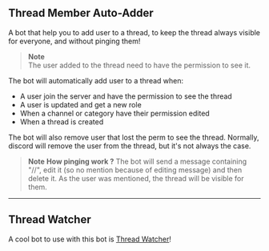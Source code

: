 ## Thread Member Auto-Adder

A bot that help you to add user to a thread, to keep the thread always visible for everyone, and without pinging them!

> **Note**  
> The user added to the thread need to have the permission to see it.

The bot will automatically add user to a thread when: 
- A user join the server and have the permission to see the thread
- A user is updated and get a new role
- When a channel or category have their permission edited
- When a thread is created

The bot will also remove user that lost the perm to see the thread. Normally, discord will remove the user from the thread, but it's not always the case.

> **Note**  **How pinging work ?**
> The bot will send a message containing "//", edit it (so no mention because of editing message) and then delete it. 
> As the user was mentioned, the thread will be visible for them.

---

## Thread Watcher

A cool bot to use with this bot is [Thread Watcher](https://threadwatcher.xyz/)!
